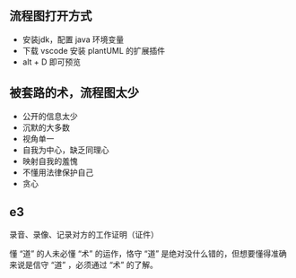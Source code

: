 ## 流程图打开方式

* 安装jdk，配置 java 环境变量
* 下载 vscode 安装 plantUML 的扩展插件
* alt + D 即可预览

## 被套路的术，流程图太少

* 公开的信息太少
* 沉默的大多数
* 视角单一
* 自我为中心，缺乏同理心
* 映射自我的羞愧
* 不懂用法律保护自己
* 贪心


## e3

录音、录像、记录对方的工作证明（证件）

懂 “道” 的人未必懂 “术” 的运作，恪守 “道” 是绝对没什么错的，但想要懂得准确来说是信守 “道” ，必须通过 “术” 的了解。

